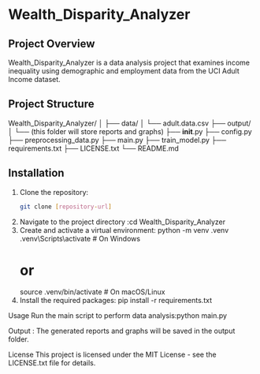 # Wealth_Disparity_Analyzer

## Project Overview

Wealth_Disparity_Analyzer is a data analysis project that examines income inequality using demographic and employment data from the UCI Adult Income dataset.

## Project Structure

Wealth_Disparity_Analyzer/
│
├── data/
│   └── adult.data.csv
├── output/
│   └── (this folder will store reports and graphs)
├── __init__.py
├── config.py
├── preprocessing_data.py
├── main.py
├── train_model.py
├── requirements.txt
├── LICENSE.txt
└── README.md


## Installation

1. Clone the repository:
   ```bash
   git clone [repository-url]
2. Navigate to the project directory :cd Wealth_Disparity_Analyzer
3. Create and activate a virtual environment:
   python -m venv .venv
    .venv\Scripts\activate  # On Windows
    # or
    source .venv/bin/activate  # On macOS/Linux
4. Install the required packages: pip install -r requirements.txt

Usage
Run the main script to perform data analysis:python main.py

Output : The generated reports and graphs will be saved in the output folder.

License
This project is licensed under the MIT License - see the LICENSE.txt file for details.
